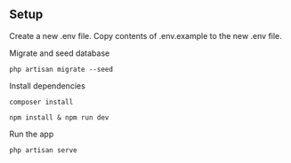 ## Setup

Create a new .env file. Copy contents of .env.example to the new .env file.

Migrate and seed database

```
php artisan migrate --seed
```

Install dependencies

```
composer install
```

```
npm install & npm run dev
```

Run the app

```
php artisan serve
```
